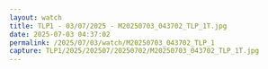 ```yaml
---
layout: watch
title: TLP1 - 03/07/2025 - M20250703_043702_TLP_1T.jpg
date: 2025-07-03 04:37:02
permalink: /2025/07/03/watch/M20250703_043702_TLP_1
capture: TLP1/2025/202507/20250702/M20250703_043702_TLP_1T.jpg
---
```

